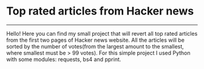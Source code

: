 # Top rated articles from Hacker news
-------------------------------------

Hello!
Here you can find my small project that will revert all  top rated articles from the first two pages of Hacker news website. All the articles will be sorted by the number of votes(from the largest amount to the smallest, where smallest must be > 99 votes). 
For this simple project I used Python with some modules: requests, bs4 and pprint.
